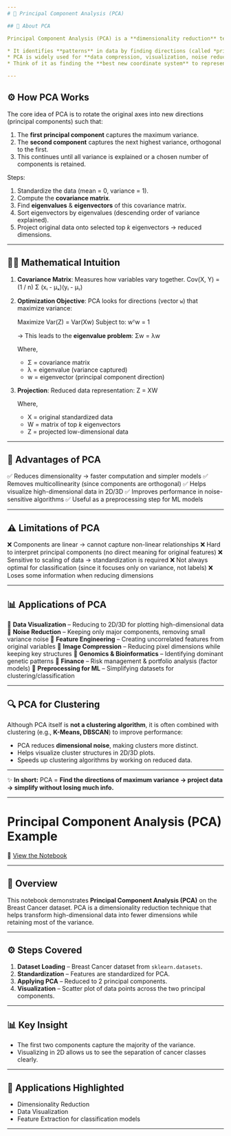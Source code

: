 ```yaml
---
# 🧮 Principal Component Analysis (PCA)

## 📌 About PCA

Principal Component Analysis (PCA) is a **dimensionality reduction** technique that transforms high-dimensional data into a lower-dimensional space while preserving as much variance (information) as possible.

* It identifies **patterns** in data by finding directions (called *principal components*) where the data varies the most.
* PCA is widely used for **data compression, visualization, noise reduction, and preprocessing** in ML pipelines.
* Think of it as finding the **best new coordinate system** to represent your data efficiently.

---
```


## ⚙️ How PCA Works

The core idea of PCA is to rotate the original axes into new directions (principal components) such that:

1. The **first principal component** captures the maximum variance.
2. The **second component** captures the next highest variance, orthogonal to the first.
3. This continues until all variance is explained or a chosen number of components is retained.

Steps:

1. Standardize the data (mean = 0, variance = 1).
2. Compute the **covariance matrix**.
3. Find **eigenvalues** & **eigenvectors** of this covariance matrix.
4. Sort eigenvectors by eigenvalues (descending order of variance explained).
5. Project original data onto selected top *k* eigenvectors → reduced dimensions.

---

## 🧑‍🔬 Mathematical Intuition

1. **Covariance Matrix**:
   Measures how variables vary together.
   Cov(X, Y) = (1 / n) Σ (xᵢ - μₓ)(yᵢ - μᵧ)

2. **Optimization Objective**:
   PCA looks for directions (vector `w`) that maximize variance:

   Maximize Var(Z) = Var(Xw)
   Subject to: wᵀw = 1

   → This leads to the **eigenvalue problem**:
   Σw = λw

   Where,

   * Σ = covariance matrix
   * λ = eigenvalue (variance captured)
   * w = eigenvector (principal component direction)

3. **Projection**:
   Reduced data representation:
   Z = XW

   Where,

   * X = original standardized data
   * W = matrix of top *k* eigenvectors
   * Z = projected low-dimensional data

---

## 🌟 Advantages of PCA

✅ Reduces dimensionality → faster computation and simpler models
✅ Removes multicollinearity (since components are orthogonal)
✅ Helps visualize high-dimensional data in 2D/3D
✅ Improves performance in noise-sensitive algorithms
✅ Useful as a preprocessing step for ML models

---

## ⚠️ Limitations of PCA

❌ Components are linear → cannot capture non-linear relationships
❌ Hard to interpret principal components (no direct meaning for original features)
❌ Sensitive to scaling of data → standardization is required
❌ Not always optimal for classification (since it focuses only on variance, not labels)
❌ Loses some information when reducing dimensions

---

## 📊 Applications of PCA

🔹 **Data Visualization** – Reducing to 2D/3D for plotting high-dimensional data
🔹 **Noise Reduction** – Keeping only major components, removing small variance noise
🔹 **Feature Engineering** – Creating uncorrelated features from original variables
🔹 **Image Compression** – Reducing pixel dimensions while keeping key structures
🔹 **Genomics & Bioinformatics** – Identifying dominant genetic patterns
🔹 **Finance** – Risk management & portfolio analysis (factor models)
🔹 **Preprocessing for ML** – Simplifying datasets for clustering/classification

---

## 🔍 PCA for Clustering

Although PCA itself is **not a clustering algorithm**, it is often combined with clustering (e.g., **K-Means, DBSCAN**) to improve performance:

* PCA reduces **dimensional noise**, making clusters more distinct.
* Helps visualize cluster structures in 2D/3D plots.
* Speeds up clustering algorithms by working on reduced data.

---

✨ **In short:**
PCA = **Find the directions of maximum variance → project data → simplify without losing much info.**

---

# Principal Component Analysis (PCA) Example  

📓 [View the Notebook](https://github.com/ashay-thamankar/ml_models/blob/main/ML_Models/Principal_Component_Analysis/Principal_Component_Analysis_Example.ipynb)  

---

## 🔎 Overview  
This notebook demonstrates **Principal Component Analysis (PCA)** on the Breast Cancer dataset. PCA is a dimensionality reduction technique that helps transform high-dimensional data into fewer dimensions while retaining most of the variance.  

---

## ⚙️ Steps Covered  
1. **Dataset Loading** – Breast Cancer dataset from `sklearn.datasets`.  
2. **Standardization** – Features are standardized for PCA.  
3. **Applying PCA** – Reduced to 2 principal components.  
4. **Visualization** – Scatter plot of data points across the two principal components.  

---

## 📊 Key Insight  
- The first two components capture the majority of the variance.  
- Visualizing in 2D allows us to see the separation of cancer classes clearly.  

---

## 🌟 Applications Highlighted  
- Dimensionality Reduction  
- Data Visualization  
- Feature Extraction for classification models  

---





